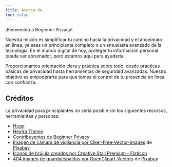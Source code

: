 ```yaml
---
title: Acerca de
toc: false
---
```

¡Bienvenido a Beginner Privacy!

Nuestra misión es simplificar tu camino hacia la privacidad y el anonimato en línea, ya seas un principiante completo o un entusiasta avanzado de la tecnología. En el mundo digital de hoy, proteger tu información personal puede ser abrumador, pero estamos aquí para ayudarte.

Proporcionamos orientación clara y práctica sobre todo, desde prácticas básicas de privacidad hasta herramientas de seguridad avanzadas. Nuestro objetivo es empoderarte para que tomes el control de tu presencia en línea con confianza.

## Créditos
La privacidad para principiantes no sería posible sin los siguientes recursos, herramientas y personas:
- [Hugo](https://gohugo.io/)
- [Hextra Theme](https://github.com/imfing/hextra/)
- [Contribuyentes de Beginner Privacy](https://github.com/beginnerprivacy/beginnerprivacy.github.io/graphs/contributors)
- [Imagen de cámara de vigilancia por Clker-Free-Vector-Images](https://pixabay.com/users/clker-free-vector-images-3736/?utm_source=link-attribution&utm_medium=referral&utm_campaign=image&utm_content=295146) de [Pixabay](https://pixabay.com//?utm_source=link-attribution&utm_medium=referral&utm_campaign=image&utm_content=295146)
- [Íconos de brújula creados por Creative Stall Premium - Flaticon](https://www.flaticon.com/free-icons/compass)
- [404 imagen de guardaespaldas por OpenClipart-Vectors](https://pixabay.com/users/openclipart-vectors-30363/?utm_source=link-attribution&utm_medium=referral&utm_campaign=image&utm_content=145447) de [Pixabay](https://pixabay.com//?utm_source=link-attribution&utm_medium=referral&utm_campaign=image&utm_content=145447)